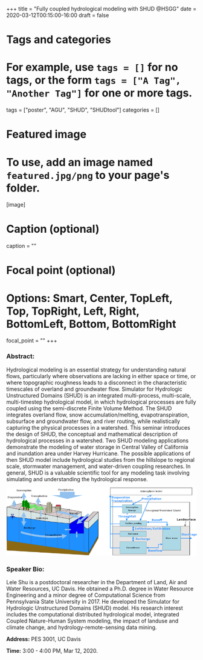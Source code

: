 +++
title = "Fully coupled hydrological modeling with SHUD @HSGG"
date = 2020-03-12T00:15:00-16:00
draft = false

# Tags and categories
# For example, use `tags = []` for no tags, or the form `tags = ["A Tag", "Another Tag"]` for one or more tags.
tags = ["poster", "AGU", "SHUD", "SHUDtool"]
categories = []

# Featured image
# To use, add an image named `featured.jpg/png` to your page's folder.
[image]
  # Caption (optional)
  caption = ""

  # Focal point (optional)
  # Options: Smart, Center, TopLeft, Top, TopRight, Left, Right, BottomLeft, Bottom, BottomRight
  focal_point = ""
+++

### Abstract:
Hydrological modeling is an essential strategy for understanding natural flows, particularly where observations are lacking in either space or time, or where topographic roughness leads to a disconnect in the characteristic timescales of overland and groundwater flow. Simulator for Hydrologic Unstructured Domains (SHUD) is an integrated multi-process, multi-scale, multi-timestep hydrological model, in which hydrological processes are fully coupled using the semi-discrete Finite Volume Method. The SHUD integrates overland flow, snow accumulation/melting, evapotranspiration, subsurface and groundwater flow, and river routing, while realistically capturing the physical processes in a watershed.
This seminar introduces the design of SHUD, the conceptual and mathematical description of hydrological processes in a watershed. Two SHUD modeling applications demonstrate the modeling of water storage in Central Valley of California and inundation area under Harvey Hurricane.
The possible applications of then SHUD model include hydrological studies from the hillslope to regional scale, stormwater management, and water-driven coupling researches. In general, SHUD is a valuable scientific tool for any modeling task involving simulating and understanding the hydrological response.



![WB3D](WB3D.png)

### Speaker Bio:  
Lele Shu is a postdoctoral researcher in the Department of Land, Air and Water Resources, UC Davis. He obtained a Ph.D. degree in Water Resource Engineering and a minor degree of Computational Science from Pennsylvania State University in 2017. He developed the Simulator for Hydrologic Unstructured Domains (SHUD) model. His research interest includes the computational distributed hydrological model, integrated Coupled Nature-Human System modeling, the impact of landuse and climate change, and hydrology-remote-sensing data mining.

**Address:** PES 3001, UC Davis

**Time:** 3:00 - 4:00 PM, Mar 12, 2020.
